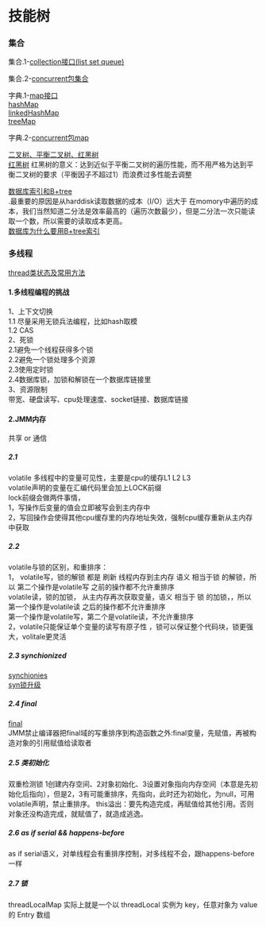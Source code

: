 # 技能树
### 集合
集合.1-[collection接口(list set queue)](https://www.cnblogs.com/nayitian/p/3266090.html)

集合.2-[concurrent包集合](https://www.cnblogs.com/nayitian/p/3319040.html)


字典.1-[map接口](https://www.cnblogs.com/nayitian/p/3267110.html) </br>
[hashMap](https://www.cnblogs.com/LiaHon/p/11149644.html)</br>
[linkedHashMap](https://www.cnblogs.com/LiaHon/p/11180869.html)</br>
[treeMap](https://www.cnblogs.com/LiaHon/p/11221634.html)

字典.2-[concurrent包map](https://www.cnblogs.com/nayitian/p/3319379.html)

[二叉树、平衡二叉树、红黑树](https://xiaozhuanlan.com/topic/5036471892)</br>
[红黑树](https://blog.csdn.net/qq_36610462/article/details/83277524)
红黑树的意义：达到近似于平衡二叉树的遍历性能，而不用严格为达到平衡二叉树的要求（平衡因子不超过1）而浪费过多性能去调整

[数据库索引和B+tree](https://www.bilibili.com/video/BV1UC4y1p7zm) </br>
.最重要的原因是从harddisk读取数据的成本（I/O）远大于 在momory中遍历的成本，我们当然知道二分法是效率最高的（遍历次数最少），但是二分法一次只能读取一个数，所以需要的读取成本更高。</br>
[数据库为什么要用B+tree索引](https://zhuanlan.zhihu.com/p/57359459) </br>

### 多线程
[thread类状态及常用方法](https://www.jianshu.com/p/dd36ac5bce05) </br>
#### 1.多线程编程的挑战 </br>
1、上下文切换 </br>
1.1 尽量采用无锁兵法编程，比如hash取模 </br>
1.2 CAS </br>
2、死锁 </br>
2.1避免一个线程获得多个锁 </br>
2.2避免一个锁处理多个资源 </br>
2.3使用定时锁 </br>
2.4数据库锁，加锁和解锁在一个数据库链接里 </br>
3、资源限制 </br>
带宽、硬盘读写、cpu处理速度、socket链接、数据库链接 </br>
#### 2.JMM内存 
共享 or 通信 </br>
##### 2.1 
volatile 多线程中的变量可见性，主要是cpu的缓存L1 L2 L3 </br>
volatile声明的变量在汇编代码里会加上LOCK前缀 </br>
lock前缀会做两件事情， </br>
1，写操作后变量的值会立即被写会到主内存中  </br>
2，写回操作会使得其他cpu缓存里的内存地址失效，强制cpu缓存重新从主内存中获取 </br>
##### 2.2 
volatile与锁的区别，和重排序： </br>
1， volatile写，锁的解锁 都是 刷新 线程内存到主内存 语义 相当于锁 的解锁，所以 第二个操作是volatile写 之前的操作都不允许重排序 </br>
    volatile读，锁的加锁， 从主内存再次获取变量，语义 相当于 锁 的加锁，，所以 第一个操作是volatile读 之后的操作都不允许重排序 </br>
    第一个操作是volatile写，第二个是volatile读，不允许重排序 </br>
2，volatile只能保证单个变量的读写有原子性 ，锁可以保证整个代码块，锁更强大，volitale更灵活 </br>

##### 2.3 synchionized
[synchionies](https://juejin.im/post/6844903600334831629) </br>
[syn锁升级](https://blog.csdn.net/tongdanping/article/details/79647337) </br>
##### 2.4 final
[final](https://juejin.im/post/6844903601068998664#heading-4) </br>
JMM禁止编译器把final域的写重排序到构造函数之外:final变量，先赋值，再被构造对象的引用赋值给读取者 </br>

##### 2.5 类初始化
双重检测锁 1创建内存空间、2对象初始化、3设置对象指向内存空间（本意是先初始化后指向），但是2，3有可能重排序，先指向，此时还为初始化，为null，可用volatile声明，禁止重排序。
this溢出：要先构造完成，再赋值给其他引用。否则对象还没构造完成，就赋值了，就造成逃逸。

##### 2.6 as if serial && happens-before
as if serial语义，对单线程会有重排序控制，对多线程不会，跟happens-before一样

##### 2.7 锁

threadLocalMap 实际上就是一个以 threadLocal 实例为 key，任意对象为 value 的 Entry 数组



